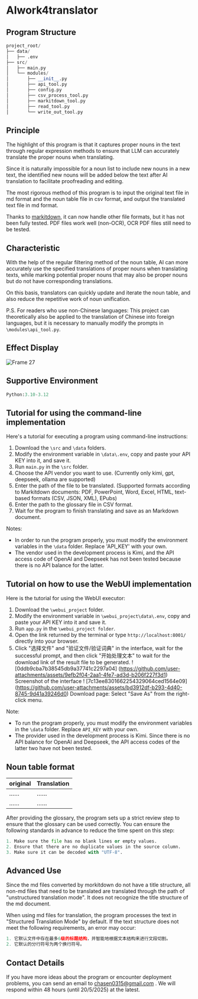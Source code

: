 # AIwork4translator

## Program Structure

```python
project_root/
├── data/
│   ├── .env
├── src/
│   ├── main.py
│   └── modules/
│       ├── __init__.py
│       ├── api_tool.py
│       ├── config.py
│       ├── csv_process_tool.py
│       ├── markitdown_tool.py
│       ├── read_tool.py
│       └── write_out_tool.py
```

## Principle

The highlight of this program is that it captures proper nouns in the text through regular expression methods to ensure that LLM can accurately translate the proper nouns when translating.

Since it is naturally impossible for a noun list to include new nouns in a new text, the identified new nouns will be added below the text after AI translation to facilitate proofreading and editing.

The most rigorous method of this program is to input the original text file in md format and the noun table file in csv format, and output the translated text file in md format.

Thanks to [markitdown](https://github.com/microsoft/markitdown), it can now handle other file formats, but it has not been fully tested. PDF files work well (non-OCR), OCR PDF files still need to be tested.

## Characteristic

With the help of the regular filtering method of the noun table, AI can more accurately use the specified translations of proper nouns when translating texts, while marking potential proper nouns that may also be proper nouns but do not have corresponding translations.

On this basis, translators can quickly update and iterate the noun table, and also reduce the repetitive work of noun unification.

P.S. For readers who use non-Chinese languages: This project can theoretically also be applied to the translation of Chinese into foreign languages, but it is necessary to manually modify the prompts in `\modules\api_tool.py`.

## Effect Display

![Frame 27](https://github.com/user-attachments/assets/b22bfb0e-d7a9-40f7-8f69-b02b524b5b08)

## Supportive Environment

```python
Python:3.10-3.12
```

## Tutorial for using the command-line implementation

Here's a tutorial for executing a program using command-line instructions:

1. Download the `\src` and `\data` folders.
2. Modify the environment variable in `\data\.env`, copy and paste your API KEY into it, and save it.
3. Run `main.py` in the `\src` folder.
4. Choose the API vendor you want to use. (Currently only kimi, gpt, deepseek, ollama are supported)
5. Enter the path of the file to be translated. (Supported formats according to Markitdown documents: PDF, PowerPoint, Word, Excel, HTML, text-based formats (CSV, JSON, XML), EPubs)
6. Enter the path to the glossary file in CSV format.
7. Wait for the program to finish translating and save as an Markdown document.

Notes:

- In order to run the program properly, you must modify the environment variables in the `\data` folder. Replace 'API_KEY' with your own.
- The vendor used in the development process is Kimi, and the API access code of OpenAI and Deepseek has not been tested because there is no API balance for the latter.

## Tutorial on how to use the WebUI implementation

Here is the tutorial for using the WebUI executor:

1. Download the `\webui_project` folder.
2. Modify the environment variable in `\webui_project\data\.env`, copy and paste your API KEY into it and save it.
3. Run `app.py` in the `\webui_project folder`.
4. Open the link returned by the terminal or type `http://localhost:8001/` directly into your browser.
5. Click "选择文件" and "验证文件/验证词典" in the interface, wait for the successful prompt, and then click "开始处理文本" to wait for the download link of the result file to be generated.
! [0ddb9cba7b38545db9a37741c2297a04] (https://github.com/user-attachments/assets/9efb2f04-2aa1-4fe7-ad3d-b206f227f3d1)
Screenshot of the interface
! [7c13ee8301662254329064ced1564e09] (https://github.com/user-attachments/assets/bd3912df-b293-4d40-8745-9d41a39246d0)
Download page: Select "Save As" from the right-click menu.

Note:

*   To run the program properly, you must modify the environment variables in the `\data` folder. Replace `API_KEY` with your own.
*   The provider used in the development process is Kimi. Since there is no API balance for OpenAI and Deepseek, the API access codes of the latter two have not been tested.

## Noun table format

| original | Translation |
| --- | --- |
| …… | …… |
| …… | …… |

After providing the glossary, the program sets up a strict review step to ensure that the glossary can be used correctly. You can ensure the following standards in advance to reduce the time spent on this step:

```python
1. Make sure the file has no blank lines or empty values.
2. Ensure that there are no duplicate values ​​in the source column.
3. Make sure it can be decoded with "UTF-8".
```

## Advanced Use

Since the md files converted by morkitdown do not have a title structure, all non-md files that need to be translated are translated through the path of "unstructured translation mode". It does not recognize the title structure of the md document.

When using md files for translation, the program processes the text in "Structured Translation Mode" by default. If the text structure does not meet the following requirements, an error may occur:

```python
1. 它默认文件中存在最多6级的标题结构，并智能地根据文本结构来进行文段切割。
2. 它默认的分行符号为两个换行符号。
```

## Contact Details

If you have more ideas about the program or encounter deployment problems, you can send an email to [chasen0315@gmail.com](mailto:chasen0315@gmail.com) . We will respond within 48 hours (until 20/5/2025) at the latest.
